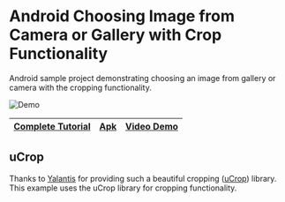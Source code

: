Android Choosing Image from Camera or Gallery with Crop Functionality
===================
Android sample project demonstrating choosing an image from gallery or camera with the cropping functionality.

![Demo](/Android-choosing-Image-from-Camera-Gallery-with-Crop-Functionality.png)


| [Complete Tutorial](#)      |  [Apk](http://download.codedecode.in/apk/image-pick-crop.apk) | [Video Demo](#)|
|----------|--------|------|

uCrop
---
Thanks to [Yalantis](https://github.com/Yalantis) for providing such a beautiful cropping ([uCrop](https://github.com/Yalantis/uCrop)) library. This example uses the uCrop library for cropping functionality.
